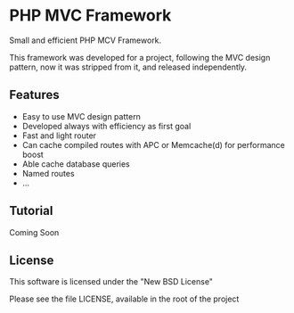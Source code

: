 PHP MVC Framework
=========================

Small and efficient PHP MCV Framework.

This framework was developed for a project, following the MVC design pattern,
now it was stripped from it, and released independently.


Features
-------------------------
* Easy to use MVC design pattern
* Developed always with efficiency as first goal
* Fast and light router
* Can cache compiled routes with APC or Memcache(d) for performance boost
* Able cache database queries
* Named routes
* ...

Tutorial
-------------------------
Coming Soon


License
-------------------------
This software is licensed under the "New BSD License"

Please see the file LICENSE, available in the root of the project
